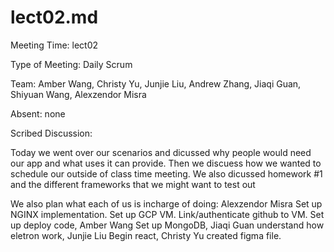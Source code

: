 # lect02.md 
Meeting Time: lect02

Type of Meeting: Daily Scrum

Team: Amber Wang, Christy Yu, Junjie Liu, Andrew Zhang, Jiaqi Guan, Shiyuan Wang, Alexzendor Misra

Absent: none

Scribed Discussion:

Today we went over our scenarios and dicussed why people would need our app and what uses it can provide. Then we discuess how we wanted to schedule our outside of class time meeting. We also dicussed homework #1 and the different frameworks that we might want to test out

We also plan what each of us is incharge of doing: Alexzendor Misra	Set up NGINX implementation. Set up GCP VM. Link/authenticate github to VM. Set up deploy code, Amber Wang	Set up MongoDB, Jiaqi Guan	understand how eletron work, Junjie Liu	Begin react, Christy Yu	created figma file.
